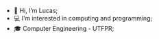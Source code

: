 - 👋 Hi, I’m Lucas;
- 💻 I’m interested in computing and programming;
- 🎓 Computer Engineering - UTFPR;
